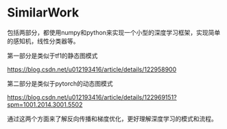 # SimilarWork
包括两部分，都使用numpy和python来实现一个小型的深度学习框架，实现简单的感知机，线性分类器等。

第一部分是类似于tf1的静态图模式

https://blog.csdn.net/u012193416/article/details/122958900

第二部分是类似于pytorch的动态图模式

https://blog.csdn.net/u012193416/article/details/122969151?spm=1001.2014.3001.5502



通过这两个方面来了解反向传播和梯度优化，更好理解深度学习的模式和流程。
